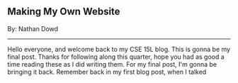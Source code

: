 ## Making My Own Website

By: Nathan Dowd

---

Hello everyone, and welcome back to my CSE 15L blog. This is gonna be my final post. Thanks for following along this quarter, hope you had as good a time reading these as I did writing them. For my final post, I'm gonna be bringing it back. Remember back in my first blog post, when I talked
